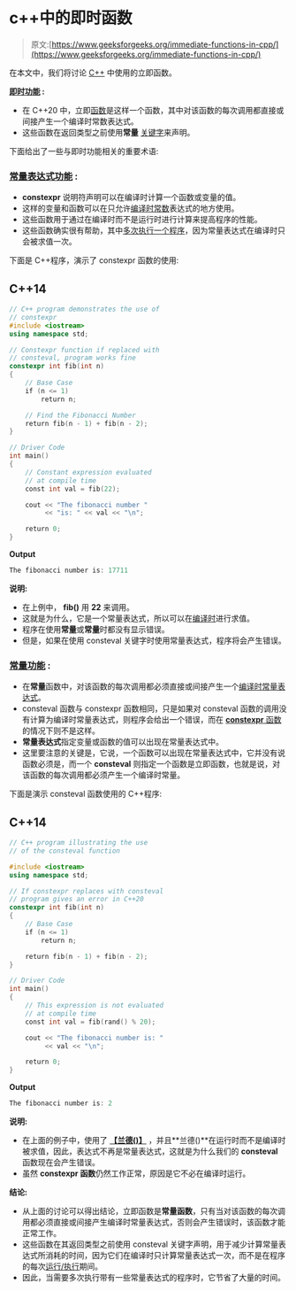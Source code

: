 # c++中的即时函数

> 原文:[https://www.geeksforgeeks.org/immediate-functions-in-cpp/](https://www.geeksforgeeks.org/immediate-functions-in-cpp/)

在本文中，我们将讨论 [C++](https://www.geeksforgeeks.org/c-plus-plus/) 中使用的立即函数。

**<u>即时功能</u> :**

*   在 C++20 中，立即[函数](https://www.geeksforgeeks.org/functions-in-c/)是这样一个函数，其中对该函数的每次调用都直接或间接产生一个编译时常数表达式。
*   这些函数在返回类型之前使用**常量** [关键字](https://www.geeksforgeeks.org/variables-and-keywords-in-c/)来声明。

下面给出了一些与即时功能相关的重要术语:

### **<u>常量表达式功能</u> :**

*   **constexpr** 说明符声明可以在编译时计算一个函数或变量的值。
*   这样的变量和函数可以在只允许[编译时常数](https://www.geeksforgeeks.org/runtime-and-compile-time-constants-in-c/)表达式的地方使用。
*   这些函数用于通过在编译时而不是运行时进行计算来提高程序的性能。
*   这些函数确实很有帮助，其中[多次执行一个程序](https://www.geeksforgeeks.org/how-does-a-c-program-executes/)，因为常量表达式在编译时只会被求值一次。

下面是 C++程序，演示了 constexpr 函数的使用:

## C++14

```cpp
// C++ program demonstrates the use of
// constexpr
#include <iostream>
using namespace std;

// Constexpr function if replaced with
// consteval, program works fine
constexpr int fib(int n)
{
    // Base Case
    if (n <= 1)
        return n;

    // Find the Fibonacci Number
    return fib(n - 1) + fib(n - 2);
}

// Driver Code
int main()
{
    // Constant expression evaluated
    // at compile time
    const int val = fib(22);

    cout << "The fibonacci number "
         << "is: " << val << "\n";

    return 0;
}
```

**Output**

```cpp
The fibonacci number is: 17711

```

**说明:**

*   在上例中， **fib()** 用 **22** 来调用。
*   这就是为什么，它是一个常量表达式，所以可以在[编译时](https://www.geeksforgeeks.org/difference-between-compile-time-errors-and-runtime-errors/)进行求值。
*   程序在使用**常量**或**常量**时都没有显示错误。
*   但是，如果在使用 consteval 关键字时使用常量表达式，程序将会产生错误。

### **<u>常量功能</u> :**

*   在**常量**函数中，对该函数的每次调用都必须直接或间接产生一个[编译时常量表达式](https://www.geeksforgeeks.org/runtime-and-compile-time-constants-in-c/)。
*   consteval 函数与 constexpr 函数相同，只是如果对 consteval 函数的调用没有计算为编译时常量表达式，则程序会给出一个错误，而在 [**constexpr** 函数](https://www.geeksforgeeks.org/understanding-constexper-specifier-in-c/)的情况下则不是这样。
*   **常量表达式**指定变量或函数的值可以出现在常量表达式中。
*   这里要注意的关键是，它说，一个函数可以出现在常量表达式中，它并没有说函数必须是，而一个 **consteval** 则指定一个函数是立即函数，也就是说，对该函数的每次调用都必须产生一个编译时常量。

下面是演示 consteval 函数使用的 C++程序:

## C++14

```cpp
// C++ program illustrating the use
// of the consteval function

#include <iostream>
using namespace std;

// If constexpr replaces with consteval
// program gives an error in C++20
constexpr int fib(int n)
{
    // Base Case
    if (n <= 1)
        return n;

    return fib(n - 1) + fib(n - 2);
}

// Driver Code
int main()
{
    // This expression is not evaluated
    // at compile time
    const int val = fib(rand() % 20);

    cout << "The fibonacci number is: "
         << val << "\n";

    return 0;
}
```

**Output**

```cpp
The fibonacci number is: 2

```

**说明:**

*   在上面的例子中，使用了 [**【兰德()】**](https://www.geeksforgeeks.org/rand-and-srand-in-ccpp/) ，并且**兰德()**在运行时而不是编译时被求值，因此，表达式不再是常量表达式，这就是为什么我们的 **consteval** 函数现在会产生错误。
*   虽然 **constexpr 函数**仍然工作正常，原因是它不必在编译时运行。

**结论:**

*   从上面的讨论可以得出结论，立即函数是**常量函数**，只有当对该函数的每次调用都必须直接或间接产生编译时常量表达式，否则会产生错误时，该函数才能正常工作。
*   这些函数在其返回类型之前使用 consteval 关键字声明，用于减少计算常量表达式所消耗的时间，因为它们在编译时只计算常量表达式一次，而不是在程序的每次[运行/执行](https://www.geeksforgeeks.org/how-does-a-c-program-executes/)期间。
*   因此，当需要多次执行带有一些常量表达式的程序时，它节省了大量的时间。